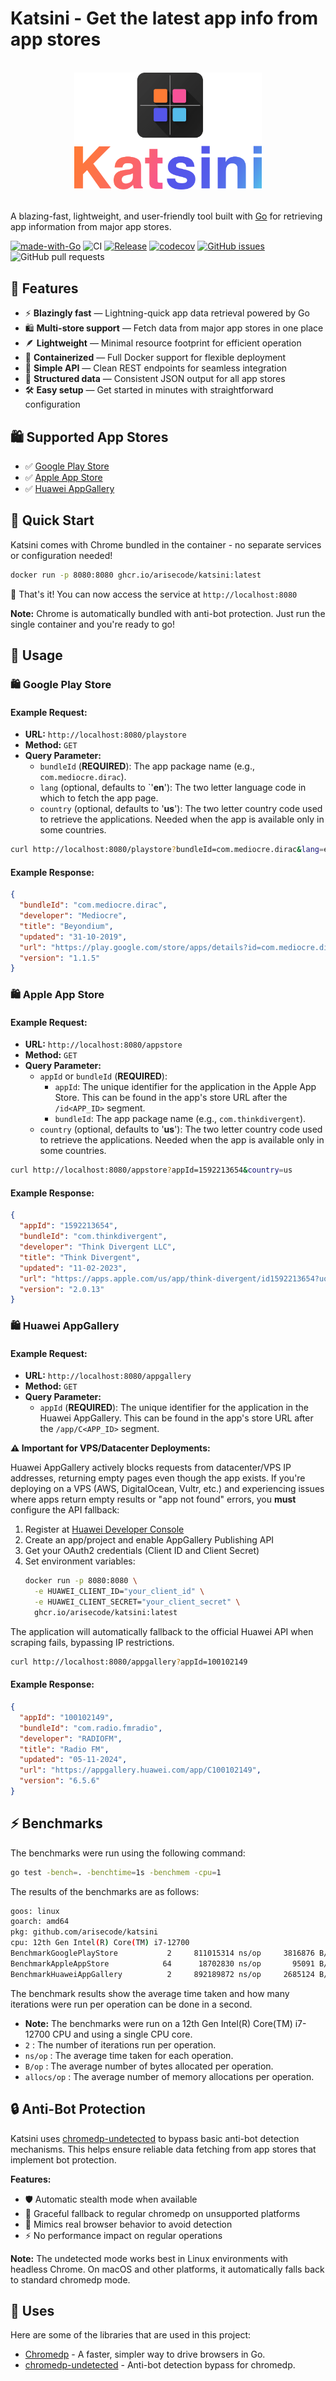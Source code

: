 # Katsini - Get the latest app info from app stores
<br />
<div align="center">
    <img src=".github/assets/logo.png" width="300">
    <br /><br />
</div>
<p>A blazing-fast, lightweight, and user-friendly tool built with <a href="https://golang.org">Go</a> for retrieving app information from major app stores.</p>

[![made-with-Go](https://img.shields.io/badge/Made%20with-Go-blue)](https://go.dev/)
![CI](https://github.com/arisecode/katsini/actions/workflows/ci.yml/badge.svg)
[![Release](https://img.shields.io/github/release/arisecode/katsini.svg?style=flat-square)](https://github.com/arisecode/katsini/releases)
[![codecov](https://codecov.io/gh/arisecode/katsini/branch/master/graph/badge.svg?token=lk4yMGVBOK)](https://codecov.io/gh/arisecode/katsini)
[![GitHub issues](https://img.shields.io/github/issues/arisecode/katsini)](https://github.com/arisecode/katsini/issues)
![GitHub pull requests](https://img.shields.io/github/issues-pr/arisecode/katsini?color=blue&style=flat-square)

## 🍕 Features
- ⚡️ **Blazingly fast** — Lightning-quick app data retrieval powered by Go
- 🛍️ **Multi-store support** — Fetch data from major app stores in one place
- 🪶 **Lightweight** — Minimal resource footprint for efficient operation
- 🐳 **Containerized** — Full Docker support for flexible deployment
- 🔌 **Simple API** — Clean REST endpoints for seamless integration
- 📝 **Structured data** — Consistent JSON output for all app stores
- 🛠️ **Easy setup** — Get started in minutes with straightforward configuration

## 🛍️ Supported App Stores
- ✅ [Google Play Store](https://play.google.com/store)
- ✅ [Apple App Store](https://apps.apple.com)
- ✅ [Huawei AppGallery](https://appgallery.huawei.com)

## 🐳 Quick Start

Katsini comes with Chrome bundled in the container - no separate services or configuration needed!

```bash
docker run -p 8080:8080 ghcr.io/arisecode/katsini:latest
```

🎉 That's it! You can now access the service at `http://localhost:8080`

**Note:** Chrome is automatically bundled with anti-bot protection. Just run the single container and you're ready to go!

## 📖 Usage

### 🛍️ Google Play Store
#### Example Request:
- **URL:** `http://localhost:8080/playstore`
- **Method:** `GET`
- **Query Parameter:**
    - `bundleId` (**REQUIRED**): The app package name (e.g., `com.mediocre.dirac`).
    - `lang` (optional, defaults to `'**en**'): The two letter language code in which to fetch the app page.
    - `country` (optional, defaults to '**us**'): The two letter country code used to retrieve the applications. Needed when the app is available only in some countries.
```bash
curl http://localhost:8080/playstore?bundleId=com.mediocre.dirac&lang=en&country=us
```
#### Example Response:
```json
{
  "bundleId": "com.mediocre.dirac",
  "developer": "Mediocre",
  "title": "Beyondium",
  "updated": "31-10-2019",
  "url": "https://play.google.com/store/apps/details?id=com.mediocre.dirac&hl=en&gl=us",
  "version": "1.1.5"
}
```

### 🛍️ Apple App Store
#### Example Request:
- **URL:** `http://localhost:8080/appstore`
- **Method:** `GET`
- **Query Parameter:**
    - `appId` or `bundleId` (**REQUIRED**):
      - `appId`: The unique identifier for the application in the Apple App Store. This can be found in the app's store URL after the `/id<APP_ID>` segment.
      - `bundleId`: The app package name (e.g., `com.thinkdivergent`).
    - `country` (optional, defaults to '**us**'): The two letter country code used to retrieve the applications. Needed when the app is available only in some countries.
```bash
curl http://localhost:8080/appstore?appId=1592213654&country=us
```
#### Example Response:
```json
{
  "appId": "1592213654",
  "bundleId": "com.thinkdivergent",
  "developer": "Think Divergent LLC",
  "title": "Think Divergent",
  "updated": "11-02-2023",
  "url": "https://apps.apple.com/us/app/think-divergent/id1592213654?uo=4",
  "version": "2.0.13"
}
```

### 🛍️ Huawei AppGallery
#### Example Request:
- **URL:** `http://localhost:8080/appgallery`
- **Method:** `GET`
- **Query Parameter:**
    - `appId` (**REQUIRED**): The unique identifier for the application in the Huawei AppGallery. This can be found in the app's store URL after the `/app/C<APP_ID>` segment.

**⚠️ Important for VPS/Datacenter Deployments:**

Huawei AppGallery actively blocks requests from datacenter/VPS IP addresses, returning empty pages even though the app exists. If you're deploying on a VPS (AWS, DigitalOcean, Vultr, etc.) and experiencing issues where apps return empty results or "app not found" errors, you **must** configure the API fallback:

1. Register at [Huawei Developer Console](https://developer.huawei.com/consumer/en/console)
2. Create an app/project and enable AppGallery Publishing API
3. Get your OAuth2 credentials (Client ID and Client Secret)
4. Set environment variables:
   ```bash
   docker run -p 8080:8080 \
     -e HUAWEI_CLIENT_ID="your_client_id" \
     -e HUAWEI_CLIENT_SECRET="your_client_secret" \
     ghcr.io/arisecode/katsini:latest
   ```

The application will automatically fallback to the official Huawei API when scraping fails, bypassing IP restrictions.
```bash
curl http://localhost:8080/appgallery?appId=100102149
```
#### Example Response:
```json
{
  "appId": "100102149",
  "bundleId": "com.radio.fmradio",
  "developer": "RADIOFM",
  "title": "Radio FM",
  "updated": "05-11-2024",
  "url": "https://appgallery.huawei.com/app/C100102149",
  "version": "6.5.6"
}
```

## ⚡ Benchmarks
The benchmarks were run using the following command:
```bash
go test -bench=. -benchtime=1s -benchmem -cpu=1
```
The results of the benchmarks are as follows:
```bash
goos: linux
goarch: amd64
pkg: github.com/arisecode/katsini
cpu: 12th Gen Intel(R) Core(TM) i7-12700
BenchmarkGooglePlayStore  	       2	 811015314 ns/op	 3816876 B/op	   21807 allocs/op
BenchmarkAppleAppStore    	      64	  18702830 ns/op	   95091 B/op	     163 allocs/op
BenchmarkHuaweiAppGallery 	       2	 892189872 ns/op	 2685124 B/op	   15531 allocs/op
```
The benchmark results show the average time taken and how many iterations were run per operation can be done in a second.
- **Note:** The benchmarks were run on a 12th Gen Intel(R) Core(TM) i7-12700 CPU and using a single CPU core.
-  `2` : The number of iterations run per operation.
- `ns/op` : The average time taken for each operation.
- `B/op` : The average number of bytes allocated per operation.
- `allocs/op` : The average number of memory allocations per operation.

## 🔒 Anti-Bot Protection

Katsini uses [chromedp-undetected](https://github.com/Davincible/chromedp-undetected) to bypass basic anti-bot detection mechanisms. This helps ensure reliable data fetching from app stores that implement bot protection.

**Features:**
- 🛡️ Automatic stealth mode when available
- 🔄 Graceful fallback to regular chromedp on unsupported platforms
- 🤖 Mimics real browser behavior to avoid detection
- ⚡ No performance impact on regular operations

**Note:** The undetected mode works best in Linux environments with headless Chrome. On macOS and other platforms, it automatically falls back to standard chromedp mode.

## 🔋 Uses
Here are some of the libraries that are used in this project:
- [Chromedp](https://github.com/chromedp/chromedp) - A faster, simpler way to drive browsers in Go.
- [chromedp-undetected](https://github.com/Davincible/chromedp-undetected) - Anti-bot detection bypass for chromedp.
